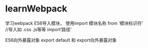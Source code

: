 # learnWebpack
学习webpack
ES6导入模块，
使用import 模块名称 from ‘模块标识符’  
//导入如  .css .js等等
import‘路径’

ES6向外暴露对象
export default 和 export向外暴露对象

